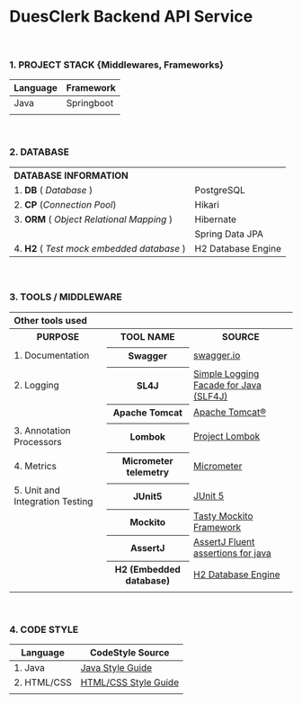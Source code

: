 <!DOCTYPE html>
<html lang="en">
<head>
    <meta charset="UTF-8">
</head>

<body>

# DuesClerk Backend API Service

<br>

### 1. PROJECT STACK {Middlewares, Frameworks}

| Language | Framework  |
|----------|------------|
| Java     | Springboot |
|          |            |

<br>

### 2. DATABASE

<table>
  <th colspan="10" style="text-align: start"><strong>DATABASE INFORMATION</strong></th>
  <tr>
    <td> 1. <b>DB</b> ( <i>Database</i> ) </td>
    <td> PostgreSQL </td>
  </tr>
  <tr>
    <td> 2. <b>CP</b> (<i>Connection Pool</i>) </td>
    <td> Hikari </td>
  </tr>
  <tr>
    <td> 3. <b>ORM</b> ( <i>Object Relational Mapping</i> ) </td>
    <td> Hibernate </td>
  </tr>
  <tr>
    <td></td>
    <td> Spring Data JPA </td>
  </tr>
<tr>
    <td> 4. <b>H2</b> ( <i>Test mock embedded database</i> ) </td>
    <td> H2 Database Engine </td>
  </tr>
    <tfoot>
        <tr>
            <td colspan="10"></td>
        </tr>
    </tfoot>
</table>


<br>

### 3. TOOLS / MIDDLEWARE

<table>
  <th colspan="10" style="text-align: start;">Other tools used</th>
  <tr>
    <th>PURPOSE</th>
    <th>TOOL NAME</th>
    <th>SOURCE</th>
  </tr>

  <tr><td></td></tr>
  <tr>
    <td> 1. Documentation </td>
    <th> Swagger </th>
    <td>
        <a href="https://swagger.io/">swagger.io</a>
    </td>
  </tr>

  <tr><td></td></tr>
  <tr>
    <td> 2. Logging </td>
    <th> SL4J </th>
    <td>
        <a href="https://www.slf4j.org/">Simple Logging Facade for Java (SLF4J)</a>
    </td>
  </tr>
  <tr>
    <td></td>
    <th> Apache Tomcat </th>
    <td>
        <a href="https://tomcat.apache.org/">Apache Tomcat®</a>
    </td>
  </tr>

  <tr><td></td></tr>
  <tr>
    <td> 3. Annotation Processors </td>
    <th> Lombok </th>
    <td>
        <a href="https://projectlombok.org/">Project Lombok</a>
    </td>
  </tr>

  <tr><td></td></tr>
  <tr>
    <td> 4. Metrics </td>
    <th> Micrometer telemetry </th>
    <td>
        <a href="https://newrelic.com/instant-observability/micrometer/">Micrometer</a>
    </td>
  </tr>

  <tr><td></td></tr>
  <tr>
    <td> 5. Unit and Integration Testing </td>
    <th> JUnit5 </th>
    <td>
        <a href="https://junit.org/junit5/">JUnit 5</a>
    </td>
  </tr>
  <tr>
    <td></td>
    <th> Mockito </th>
    <td>
        <a href="https://site.mockito.org/">Tasty Mockito Framework</a>
    </td>
  </tr>
  <tr>
    <td></td>
    <th> AssertJ </th>
    <td>
        <a href="http://joel-costigliola.github.io/assertj/">AssertJ
Fluent assertions for java</a>
    </td>
  </tr>
  <tr>
    <td></td>
    <th> H2 (Embedded database) </th>
    <td>
        <a href="https://www.h2database.com/html/main.html">H2 Database Engine</a>
    </td>
  </tr>
  <tr><td></td></tr>
</table>

<br>

### 4. CODE STYLE

| Language    | CodeStyle Source                                                              |
|-------------|-------------------------------------------------------------------------------|
| 1. Java     | [Java Style Guide](https://google.github.io/styleguide/javaguide.html)        |
| 2. HTML/CSS | [HTML/CSS Style Guide](https://google.github.io/styleguide/htmlcssguide.html) |
|             |                                                                               |

</body>
</html>